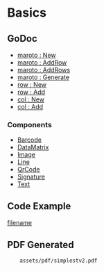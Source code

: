 # Basics

## GoDoc
* [maroto : New](https://pkg.go.dev/github.com/chioshinu/maroto/v2#New)
* [maroto : AddRow](https://pkg.go.dev/github.com/chioshinu/maroto/v2#Maroto.AddRow)
* [maroto : AddRows](https://pkg.go.dev/github.com/chioshinu/maroto/v2#Maroto.AddRows)
* [maroto : Generate](https://pkg.go.dev/github.com/chioshinu/maroto/v2#Maroto.Generate)
* [row : New](https://pkg.go.dev/github.com/chioshinu/maroto/v2/pkg/components/row#New)
* [row : Add](https://pkg.go.dev/github.com/chioshinu/maroto/v2/pkg/components/row#Row.Add)
* [col : New](https://pkg.go.dev/github.com/chioshinu/maroto/v2/pkg/components/col#New)
* [col : Add](https://pkg.go.dev/github.com/chioshinu/maroto/v2/pkg/components/col#Col.Add)

### Components
* [Barcode](v2/features/barcode?id=barcode)
* [DataMatrix](v2/features/datamatrix?id=data-matrix)
* [Image](v2/features/image?id=image)
* [Line](v2/features/line?id=line)
* [QrCode](v2/features/qrcode?id=qrcode)
* [Signature](v2/features/signature?id=signature)
* [Text](v2/features/text?id=text)

## Code Example
[filename](../../assets/examples/simplest/v2/main.go  ':include :type=code')

## PDF Generated
```pdf
	assets/pdf/simplestv2.pdf
```